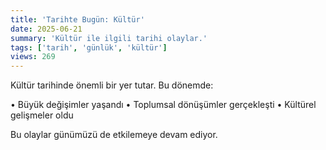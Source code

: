 ```yaml
---
title: 'Tarihte Bugün: Kültür'
date: 2025-06-21
summary: 'Kültür ile ilgili tarihi olaylar.'
tags: ['tarih', 'günlük', 'kültür']
views: 269
---
```


Kültür tarihinde önemli bir yer tutar. Bu dönemde:

• Büyük değişimler yaşandı
• Toplumsal dönüşümler gerçekleşti
• Kültürel gelişmeler oldu

Bu olaylar günümüzü de etkilemeye devam ediyor.